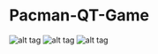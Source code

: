 # Pacman-QT-Game

![alt tag](https://github.com/TomAtterton/Pacman-QT-Game/blob/master/images/PacmanOpenScreen.png)
![alt tag](https://github.com/TomAtterton/Pacman-QT-Game/blob/master/images/PacmanGameScreen.png)
![alt tag](https://github.com/TomAtterton/Pacman-QT-Game/blob/master/images/PacmanGameOver.png)

